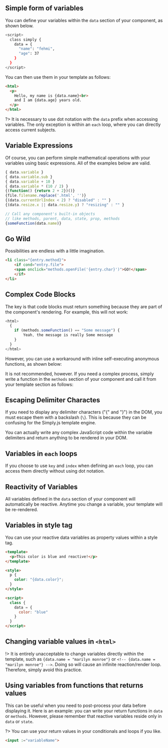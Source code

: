 ## Simple form of variables

You can define your variables within the `data` section of your component, as shown below.

```bash
<script>
  class simply {
    data = {
      "name": "fehmi",
      "age": 37
    }
  }
</script>
```

You can then use them in your template as follows:

```html
<html>
  <p>
    Hello, my name is {data.name}<br>
    and I am {data.age} years old.
  </p>
</html>
```

<repl-component id="05loeqiinqkt8pb" download="true"></repl-component>

?> It is necessary to use dot notation with the `data` prefix when accessing variables. The only exception is within an `each` loop, where you can directly access current subjects.

## Variable Expressions

Of course, you can perform simple mathematical operations with your variables using basic expressions. All of the examples below are valid.

```js
{ data.variable }
{ data.variable.sub }
{ data.variable + 10 }
{ data.variable * (10 / 2) }
{(function() {return 2 + 2})()}
{file.filename.replace('.html', '')}
{(data.currentUrlIndex < 2) ? "disabled" : "" }
{(data.resize.x || data.resize.y) ? "resizing" : "" }
```

```js
// Call any component's built-in objects
// like methods, parent, data, state, prop, methods
{someFunction(data.name)}
```
<repl-component id="nq485hdi5gxzrx1" download="true"></repl-component>

## Go Wild
Possibilities are endless with a little imagination.

```html
<li class="{entry.method}">
	<if cond="entry.file">
    <span onclick="methods.openFile('{entry.char}')">GO!</span>
	</if>
</li>
```

## Complex Code Blocks
The key is that code blocks must return something because they are part of the component's rendering. For example, this will not work:

```js
<html>
  {
  	if (methods.someFunction() == "Some message") {
  		Yeah, the message is really Some message
  	}
  }
</html>
```

However, you can use a workaround with inline self-executing anonymous functions, as shown below:

<repl-component id="na29cvvjvjnmwd2" download="true"></repl-component>

It is not recommended, however. If you need a complex process, simply write a function in the `methods` section of your component and call it from your template section as follows:

<repl-component id="mheo1xu2xg8lemd" download="true"></repl-component>


## Escaping Delimiter Charactes
If you need to display any delimiter characters ("{" and "}") in the DOM, you must escape them with a backslash (`\`). This is because they can be confusing for the Simply.js template engine.

<repl-component id="7iznwtlsr26wa81" download="true"></repl-component>


You can actually write any complex JavaScript code within the variable delimiters and return anything to be rendered in your DOM.

## Variables in `each` loops

If you choose to use `key` and `index` when defining an `each` loop, you can access them directly without using dot notation.

<repl-component id="c0u41ol2ph7rgt8" download="true"></repl-component>

## Reactivity of Variables

All variables defined in the `data` section of your component will automatically be reactive. Anytime you change a variable, your template will be re-rendered.

<repl-component id="6rus94eoal01kbk" download="true"></repl-component>

## Variables in style tag

You can use your reactive data variables as property values within a style tag.

```html
<template>
  <p>This color is blue and reactive!</p>
</template>

<style>
  p {
    color: "{data.color}";
  }
</style>

<script>
  class {
    data = {
      color: "blue"
    }
  }
</script>
```

<repl-component id="x9bgcdct6jlvr0r" download="true"></repl-component>

## Changing variable values in `<html>`

!> It is entirely unacceptable to change variables directly within the template, such as `{data.name = "marilyn monroe"}` or `<!-- {data.name = "marilyn monroe"} -->`. Doing so will cause an infinite reaction/render loop. Therefore, simply avoid this practice.

## Using variables from functions that returns values

This can be useful when you need to post-process your data before displaying it. Here is an example: you can write your return functions in `data` or `methods`. However, please remember that reactive variables reside only in `data` or `state`.

<repl-component id="w3wofrexw9ssy1y" download="true"></repl-component>

?> You can use your return values in your conditionals and loops if you like.

```html
<input :="variableName">
```

<repl-component id="hedq9svhen4ssz3" download="true"></repl-component>
